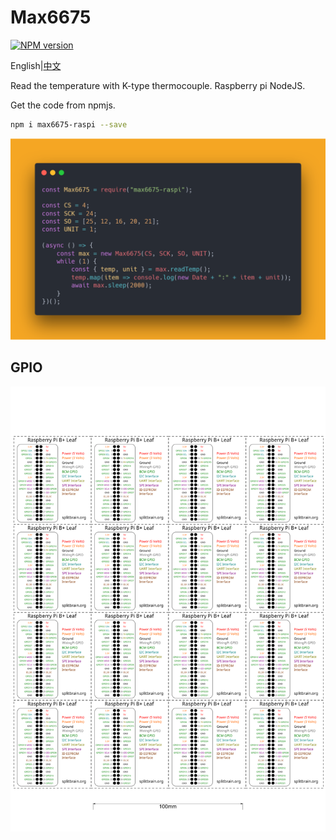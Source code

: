 # Max6675

[![NPM version](https://img.shields.io/npm/v/max6675-raspi.svg)](https://www.npmjs.com/package/max6675-raspi)

English|[中文](./REAME.cn.md)

Read the temperature with K-type thermocouple. Raspberry pi NodeJS.

Get the code from npmjs.

```sh
npm i max6675-raspi --save
```

![Max6675.png](./imgs/Max6675.png)

## GPIO

[![rpiblusleaf16](./imgs/rpiblusleaf16.svg)](https://github.com/splitbrain/rpibplusleaf)